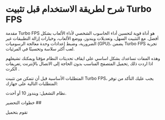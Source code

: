 # شرح لطريقة الاستخدام قبل تثبيت Turbo FPS 

مقدمة
Turbo FPS هو أداة قوية لتحسين أداء الحاسوب الشخصي لأداء الألعاب بشكل أفضل. مع التثبيت السهل، وتعديلات ويندوز، ووضع الألعاب، وخيارات إزالة التطبيقات غير الضرورية، وضبط إعدادات وحدة معالجة الرسوميات (GPU)، يضمن Turbo FPS تجربة لعب أكثر سلاسة وتحسينًا في المرئيات.

وهذه المفات تساعدك بشكل اساسي على ايقاف تحديثات النظام مؤقتا ويمكنك تشيغلهم اذا اردت ذلك ,تحميل المتصفح المناسب بدون الحاجة إلى الاتصال بالإنترنت ,تعريفات الكرت .

المتطلبات الأساسية 
قبل أن تتمكن من تثبيت Turbo FPS، يجب عليك التأكد من توفر المتطلبات التالية على جهازك:

نظام التشغيل: ويندوز 10 أو أحدث.

خطوات التحضير ##

تقوم بتحميل 








